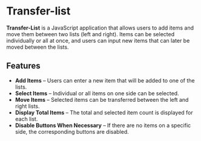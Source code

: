 # Transfer-list

**Transfer-List** is a JavaScript application that allows users to add items and move them between two lists (left and right). Items can be selected individually or all at once, and users can input new items that can later be moved between the lists.

## Features

* **Add Items** – Users can enter a new item that will be added to one of the lists.
* **Select Items** – Individual or all items on one side can be selected.
* **Move Items** – Selected items can be transferred between the left and right lists.
* **Display Total Items** – The total and selected item count is displayed for each list.
* **Disable Buttons When Necessary** – If there are no items on a specific side, the corresponding buttons are disabled.
